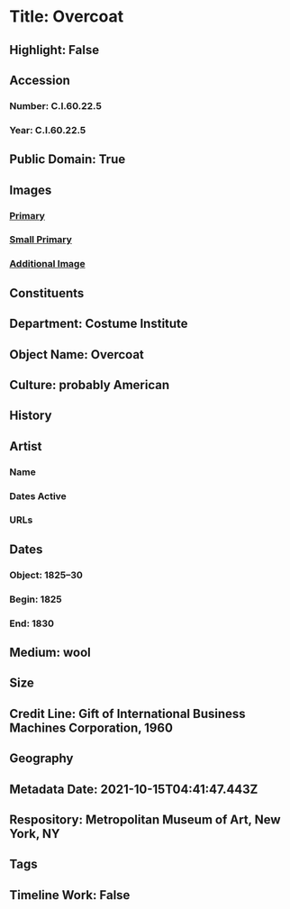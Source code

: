 # Title: Overcoat
## Highlight: False
## Accession
### Number: C.I.60.22.5
### Year: C.I.60.22.5
## Public Domain: True
## Images
### [Primary](https://images.metmuseum.org/CRDImages/ci/original/C.I.60.22.5_F.jpg)
### [Small Primary](https://images.metmuseum.org/CRDImages/ci/web-large/C.I.60.22.5_F.jpg)
### [Additional Image](https://images.metmuseum.org/CRDImages/ci/original/C.I.60.22.5_B.jpg)
## Constituents
## Department: Costume Institute
## Object Name: Overcoat
## Culture: probably American
## History
## Artist
### Name
### Dates Active
### URLs
## Dates
### Object: 1825–30
### Begin: 1825
### End: 1830
## Medium: wool
## Size
## Credit Line: Gift of International Business Machines Corporation, 1960
## Geography
## Metadata Date: 2021-10-15T04:41:47.443Z
## Respository: Metropolitan Museum of Art, New York, NY
## Tags
## Timeline Work: False